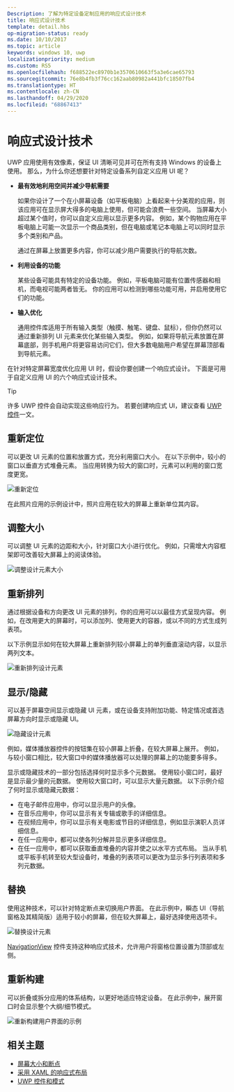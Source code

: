 ```yaml
---
Description: 了解为特定设备定制应用的响应式设计技术
title: 响应式设计技术
template: detail.hbs
op-migration-status: ready
ms.date: 10/10/2017
ms.topic: article
keywords: windows 10, uwp
localizationpriority: medium
ms.custom: RS5
ms.openlocfilehash: f688522ec8970b1e3570610663f5a3e6cae65793
ms.sourcegitcommit: 76e8b4fb3f76cc162aab80982a441bfc18507fb4
ms.translationtype: HT
ms.contentlocale: zh-CN
ms.lasthandoff: 04/29/2020
ms.locfileid: "68867413"
---
```

# <a name="responsive-design-techniques"></a>响应式设计技术

UWP 应用使用有效像素，保证 UI 清晰可见并可在所有支持 Windows 的设备上使用。 那么，为什么你还想要针对特定设备系列自定义应用 UI 呢？

- **最有效地利用空间并减少导航需要**

    如果你设计了一个在小屏幕设备（如平板电脑）上看起来十分美观的应用，则该应用可在显示屏大得多的电脑上使用，但可能会浪费一些空间。 当屏幕大小超过某个值时，你可以自定义应用以显示更多内容。 例如，某个购物应用在平板电脑上可能一次显示一个商品类别，但在电脑或笔记本电脑上可以同时显示多个类别和产品。

    通过在屏幕上放置更多内容，你可以减少用户需要执行的导航次数。

- **利用设备的功能**

    某些设备可能具有特定的设备功能。 例如，平板电脑可能有位置传感器和相机，而电视可能两者皆无。 你的应用可以检测到哪些功能可用，并启用使用它们的功能。

- **输入优化**

    通用控件库适用于所有输入类型（触摸、触笔、键盘、鼠标），但你仍然可以通过重新排列 UI 元素来优化某些输入类型。 例如，如果将导航元素放置在屏幕底部，则手机用户将更容易访问它们，但大多数电脑用户希望在屏幕顶部看到导航元素。

在针对特定屏幕宽度优化应用 UI 时，假设你要创建一个响应式设计。 下面是可用于自定义应用 UI 的六个响应式设计技术。

>[!TIP]
> 许多 UWP 控件会自动实现这些响应行为。 若要创建响应式 UI，建议查看 [UWP 控件](../controls-and-patterns/index.md)一文。

## <a name="reposition"></a>重新定位

可以更改 UI 元素的位置和放置方式，充分利用窗口大小。 在以下示例中，较小的窗口以垂直方式堆叠元素。 当应用转换为较大的窗口时，元素可以利用的窗口宽度更宽。

![重新定位](images/rsp-design/rspd-reposition2.gif)

在此照片应用的示例设计中，照片应用在较大的屏幕上重新单位其内容。

## <a name="resize"></a>调整大小

可以调整 UI 元素的边距和大小，针对窗口大小进行优化。 例如，只需增大内容框架即可改善较大屏幕上的阅读体验。

![调整设计元素大小](images/rsp-design/rspd-resize2.gif)

## <a name="reflow"></a>重新排列

通过根据设备和方向更改 UI 元素的排列，你的应用可以以最佳方式呈现内容。 例如，在改用更大的屏幕时，可以添加列、使用更大的容器，或以不同的方式生成列表项。

以下示例显示如何在较大屏幕上重新排列较小屏幕上的单列垂直滚动内容，以显示两列文本。

![重新排列设计元素](images/rsp-design/rspd_reflow.gif)

## <a name="showhide"></a>显示/隐藏

可以基于屏幕空间显示或隐藏 UI 元素，或在设备支持附加功能、特定情况或首选屏幕方向时显示或隐藏 UI。

![隐藏设计元素](images/rsp-design/rspd-revealhide.gif)

例如，媒体播放器控件的按钮集在较小屏幕上折叠，在较大屏幕上展开。 例如，与较小窗口相比，较大窗口中的媒体播放器可以处理的屏幕上的功能要多得多。

显示或隐藏技术的一部分包括选择何时显示多个元数据。 使用较小窗口时，最好是显示最少量的元数据。 使用较大窗口时，可以显示大量元数据。 以下示例介绍了何时显示或隐藏元数据：

- 在电子邮件应用中，你可以显示用户的头像。
- 在音乐应用中，你可以显示有关专辑或歌手的详细信息。
- 在视频应用中，你可以显示有关电影或节目的详细信息，例如显示演职人员详细信息。
- 在任一应用中，都可以使各列分解并显示更多详细信息。
- 在任一应用中，都可以获取垂直堆叠的内容并使之以水平方式布局。 当从手机或平板手机转至较大型设备时，堆叠的列表项可以更改为显示多行列表项和多列元数据。

## <a name="replace"></a>替换

使用这种技术，可以针对特定断点来切换用户界面。 在此示例中，瞬态 UI（导航窗格及其精简版）适用于较小的屏幕，但在较大屏幕上，最好选择使用选项卡。

![替换设计元素](images/rsp-design/rspd-replace.gif)

[NavigationView](../controls-and-patterns/navigationview.md) 控件支持这种响应式技术，允许用户将窗格位置设置为顶部或左侧。

## <a name="re-architect"></a>重新构建

可以折叠或拆分应用的体系结构，以更好地适应特定设备。 在此示例中，展开窗口时会显示整个大纲/细节模式。

![重新构建用户界面的示例](images/rsp-design/rspd-rearchitect.gif)

## <a name="related-topics"></a>相关主题

- [屏幕大小和断点](screen-sizes-and-breakpoints-for-responsive-design.md)
- [采用 XAML 的响应式布局](layouts-with-xaml.md)
- [UWP 控件和模式](../controls-and-patterns/index.md)
